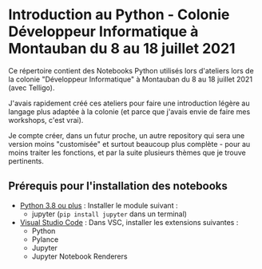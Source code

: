 # Introduction au Python - Colonie Développeur Informatique à Montauban du 8 au 18 juillet 2021

Ce répertoire contient des Notebooks Python utilisés lors d'ateliers lors de la colonie "Développeur Informatique" à Montauban du 8 au 18 juillet 2021 (avec Telligo).

J'avais rapidement créé ces ateliers pour faire une introduction légère au langage plus adaptée à la colonie (et parce que j'avais envie de faire mes workshops, c'est vrai).

Je compte créer, dans un futur proche, un autre repository qui sera une version moins "customisée" et surtout beaucoup plus complète - pour au moins traiter les fonctions, et par la suite plusieurs thèmes que je trouve pertinents.

## Prérequis pour l'installation des notebooks

+ [Python 3.8 ou plus](https://www.python.org/downloads/) : Installer le module suivant :
    + jupyter (`pip install jupyter` dans un terminal)
+ [Visual Studio Code](https://code.visualstudio.com/download) : Dans VSC, installer les extensions suivantes :
    + Python
    + Pylance
    + Jupyter
    + Jupyter Notebook Renderers

